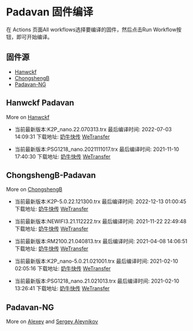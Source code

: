 # Padavan 固件编译
在 Actions 页面All workflows选择要编译的固件，然后点击Run Workflow按钮，即可开始编译。
## 固件源

- [Hanwckf](#Hanwckf-Padavan)
- [ChongshengB](#ChongshengB-Padavan)
- [Padavan-NG](#Padavan-NG)

## Hanwckf Padavan
More on [Hanwckf](https://github.com/hanwckf/rt-n56u/)

* 当前最新版本:K2P_nano.22.070313.trx  最后编译时间: 2022-07-03 14:09:31  下载地址: [奶牛快传]()  [WeTransfer](https://we.tl/t-pe3l9wdFne)

* 当前最新版本:PSG1218_nano.2021111017.trx  最后编译时间: 2021-11-10 17:40:30  下载地址: [奶牛快传](https://cowtransfer.com/s/0b9d34c4d3834f)  [WeTransfer](https://we.tl/t-JQRxeu9RuW)


















## ChongshengB-Padavan
More on [ChongshengB](https://github.com/chongshengB/rt-n56u)



* 当前最新版本:K2P-5.0.22.121300.trx  最后编译时间: 2022-12-13 01:00:45  下载地址: [奶牛快传]()  [WeTransfer](https://we.tl/t-ygyArhKRWR)

* 当前最新版本:NEWIFI3.21.112222.trx  最后编译时间: 2021-11-22 22:49:48  下载地址: [奶牛快传](https://cowtransfer.com/s/7975700cae2c4c)  [WeTransfer](https://we.tl/t-hgR5ypxplg)

* 当前最新版本:RM2100.21.040813.trx  最后编译时间: 2021-04-08 14:06:51  下载地址: [奶牛快传](https://cowtransfer.com/s/dbe90275064643)  [WeTransfer](https://we.tl/t-77BXNIqKpJ)

* 当前最新版本:K2P_nano-5.0.21.021001.trx  最后编译时间: 2021-02-10 02:05:16  下载地址: [奶牛快传](https://cowtransfer.com/s/e9d11b47439048)  [WeTransfer](https://we.tl/t-LVAcqgYTaI)

* 当前最新版本:PSG1218_nano.21.021013.trx  最后编译时间: 2021-02-10 13:26:41  下载地址: [奶牛快传](https://cowtransfer.com/s/dce96ef77ffd4e)  [WeTransfer](https://we.tl/t-QAX47R0afI)













## Padavan-NG
More on [Alexey](https://gitlab.com/dm38/padavan-ng) and [Sergey Aleynikov](https://github.com/dur-randir/padavan-ng)

